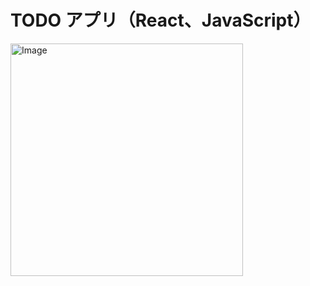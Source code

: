 # TODO アプリ（React、JavaScript）

<img width="372" alt="Image" src="https://github.com/user-attachments/assets/1dac53d7-d181-4fb1-b771-95fe9c0c3039" />

